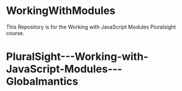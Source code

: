 # WorkingWithModules
This Repository is for the Working with JavaScript Modules Pluralsight course. 
# PluralSight---Working-with-JavaScript-Modules---Globalmantics
